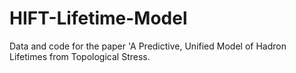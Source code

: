 # HIFT-Lifetime-Model
Data and code for the paper 'A Predictive, Unified Model of Hadron Lifetimes from Topological Stress.
